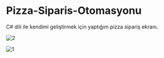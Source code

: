 # Pizza-Siparis-Otomasyonu
C# dili ile kendimi geliştirmek için yaptığım pizza sipariş ekranı.

![2](https://user-images.githubusercontent.com/91004987/134762356-0e255612-6d13-447a-a8d1-27ce2a7a3b99.JPG)

![1](https://user-images.githubusercontent.com/91004987/134762561-22cc465b-a32c-494a-9e0f-b8a9de008f83.JPG)


